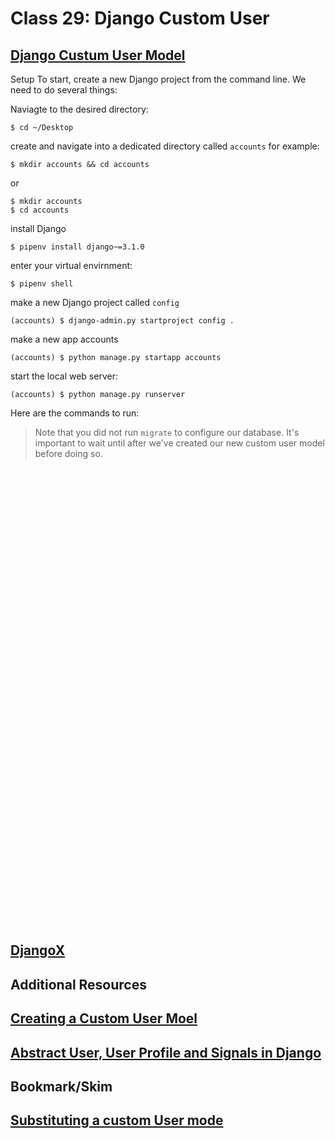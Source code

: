 # Class 29: Django Custom User


## [Django Custum User Model](https://learndjango.com/tutorials/django-custom-user-model)

Setup
To start, create a new Django project from the command line. We need to do several things:

Naviagte to the desired directory:
```
$ cd ~/Desktop
```

create and navigate into a dedicated directory called `accounts` for example:
```
$ mkdir accounts && cd accounts
```
or 
```
$ mkdir accounts
$ cd accounts
```

install Django
```
$ pipenv install django~=3.1.0
```

enter your virtual envirnment:
```
$ pipenv shell
```

make a new Django project called `config`
```
(accounts) $ django-admin.py startproject config .
```

make a new app accounts
```
(accounts) $ python manage.py startapp accounts
```

start the local web server:
```
(accounts) $ python manage.py runserver
```
Here are the commands to run:

> Note that you did not run `migrate` to configure our database. It's important to wait until after we've created our new custom user model before doing so.










































<br><br><br><br><br><br><br><br><br><br><br><br><br><br><br><br><br><br><br><br><br><br><br><br><br><br><br><br><br><br><br><br><br><br><br><br><br><br><br><br><br><br><br>

## [DjangoX](https://github.com/wsvincent/djangox)

## Additional Resources
## [Creating a Custom User Moel](https://www.youtube.com/watch?v=eCeRC7E8Z7Y&t=59s)

## [Abstract User, User Profile and Signals in Django](https://www.youtube.com/watch?v=EudKs1HPUfE)

## Bookmark/Skim
## [Substituting a custom User mode](https://docs.djangoproject.com/en/3.0/topics/auth/customizing/#auth-custom-user)
